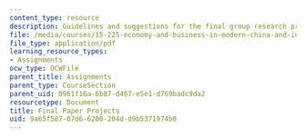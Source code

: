 ```yaml
---
content_type: resource
description: Guidelines and suggestions for the final group research project.
file: /media/courses/15-225-economy-and-business-in-modern-china-and-india-spring-2008/9a65f58707d66200204dd9b5371974b0_final_assn.pdf
file_type: application/pdf
learning_resource_types:
- Assignments
ocw_type: OCWFile
parent_title: Assignments
parent_type: CourseSection
parent_uid: 0961f16a-6b87-d467-e5e1-d769badc9da2
resourcetype: Document
title: Final Paper Projects
uid: 9a65f587-07d6-6200-204d-d9b5371974b0
---
```

